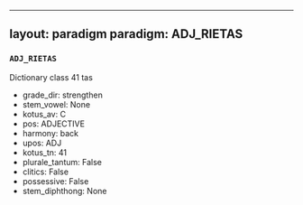 
---
layout: paradigm
paradigm: ADJ_RIETAS
---
### ` ADJ_RIETAS `

Dictionary class 41 tas
* grade_dir: strengthen
* stem_vowel: None
* kotus_av: C
* pos: ADJECTIVE
* harmony: back
* upos: ADJ
* kotus_tn: 41
* plurale_tantum: False
* clitics: False
* possessive: False
* stem_diphthong: None
